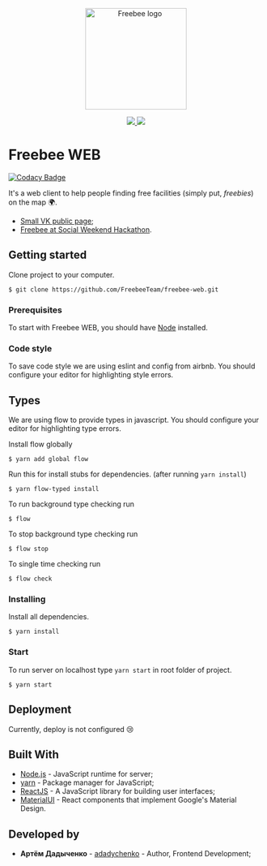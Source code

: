 <p align="center"> 
  <img src='https://drive.google.com/uc?id=1albVAA6GrHQaG0EvN3a1WFCs9irSv5Lk' alt='Freebee logo' width="200" />
</p>
<p align="center"> 
  <a href="https://codeclimate.com/github/FreebeeTeam/freebee-web/maintainability">
   <img src="https://api.codeclimate.com/v1/badges/db6c5c49537d58e96455/maintainability" />
  </a>
  <a href="https://codeclimate.com/github/FreebeeTeam/freebee-web/test_coverage">
    <img src="https://api.codeclimate.com/v1/badges/db6c5c49537d58e96455/test_coverage" />
  </a>
</p>

# Freebee WEB

[![Codacy Badge](https://api.codacy.com/project/badge/Grade/a8f5440a7ad34da6b576359a4ec99086)](https://app.codacy.com/app/ArtemDadychenko/freebee-web?utm_source=github.com&utm_medium=referral&utm_content=FreebeeTeam/freebee-web&utm_campaign=Badge_Grade_Dashboard)

It's a web client to help people finding free facilities (simply put, *freebies*) on the map 🌍.

* [Small VK public page](https://vk.com/freebeeapp);
* [Freebee at Social Weekend Hackathon](http://telegra.ph/Social-Weekend-Hackathon--kak-ehto-bylo-02-26).

## Getting started

Clone project to your computer.

```
$ git clone https://github.com/FreebeeTeam/freebee-web.git
```

### Prerequisites

To start with Freebee WEB, you should have [Node](https://nodejs.org/en/download/package-manager/) installed.

### Code style

To save code style we are using eslint and config from airbnb.
You should configure your editor for highlighting style errors.

## Types

We are using flow to provide types in javascript.
You should configure your editor for highlighting type errors.

Install flow globally

```
$ yarn add global flow
```

Run this for install stubs for dependencies. (after running `yarn install`)

```
$ yarn flow-typed install
```

To run background type checking run

```
$ flow
```

To stop background type checking run

```
$ flow stop
```

To single time checking run

```
$ flow check
```

### Installing

Install all dependencies.

```
$ yarn install
```

### Start

To run server on localhost type  `yarn start` in root folder of project.

```
$ yarn start
```

## Deployment

Currently, deploy is not configured 😢

## Built With

- [Node.js](https://github.com/nodejs/node) - JavaScript runtime for server;
- [yarn](https://yarnpkg.com) - Package manager for JavaScript;
- [ReactJS](https://reactjs.org/) - A JavaScript library for building user interfaces;
- [MaterialUI](https://material-ui.com/) - React components that implement Google's Material Design.

## Developed by

* **Артём Дадыченко** - [adadychenko](https://github.com/ArtemDadychenko) - Author, Frontend Development;
